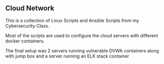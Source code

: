 ## Cloud Network


This is a collection of Linux Scripts and Ansible Scripts from my Cybersecurity Class.

Most of the scripts are used to configure the cloud servers with different docker containers.

The final setup was 2 servers running vulnerable DVWA containers along with jump box and a server running an ELK stack container
